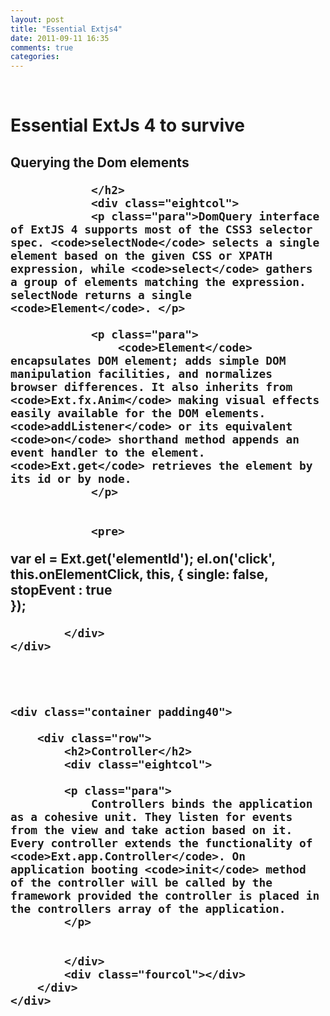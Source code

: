 ```yaml
---
layout: post
title: "Essential Extjs4"
date: 2011-09-11 16:35
comments: true
categories: 
---
```

<div class="container">
	<div class="row">
		<div class="sixcol">&nbsp;</div>
        <div class="sixcol last">
        	<h1 class="main-head">Essential ExtJs 4 to survive</h1>
        </div>
	</div>

    


</div>



<div class="container padding40">
            <div class="row">
                <h2>
                    Querying the Dom elements
                
                </h2>
                <div class="eightcol">
                <p class="para">DomQuery interface of ExtJS 4 supports most of the CSS3 selector spec. <code>selectNode</code> selects a single element based on the given CSS or XPATH expression, while <code>select</code> gathers a group of elements matching the expression. selectNode returns a single <code>Element</code>. </p>
                
                <p class="para">
                    <code>Element</code> encapsulates DOM element; adds simple DOM manipulation facilities, and normalizes browser differences. It also inherits from <code>Ext.fx.Anim</code> making visual effects easily available for the DOM elements. <code>addListener</code> or its equivalent <code>on</code> shorthand method appends an event handler to the element. <code>Ext.get</code> retrieves the element by its id or by node.
                </p>


                <pre>
var el = Ext.get('elementId');
el.on('click', this.onElementClick, this, {
    single: false,           
    stopEvent : true            
});
</pre>
    






    	    </div>
    </div>




    <div class="container padding40">
    	
        <div class="row">
            <h2>Controller</h2>
        	<div class="eightcol">
            
            <p class="para">
                Controllers binds the application as a cohesive unit. They listen for events from the view and take action based on it. Every controller extends the functionality of <code>Ext.app.Controller</code>. On application booting <code>init</code> method of the controller will be called by the framework provided the controller is placed in the controllers array of the application.
            </p>

            
            </div>
        	<div class="fourcol"></div>
        </div>
    </div>
